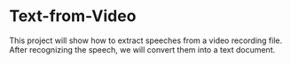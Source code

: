 # Text-from-Video
This project will show how to extract speeches from a video recording file. After recognizing the speech, we will convert them into a text document.
